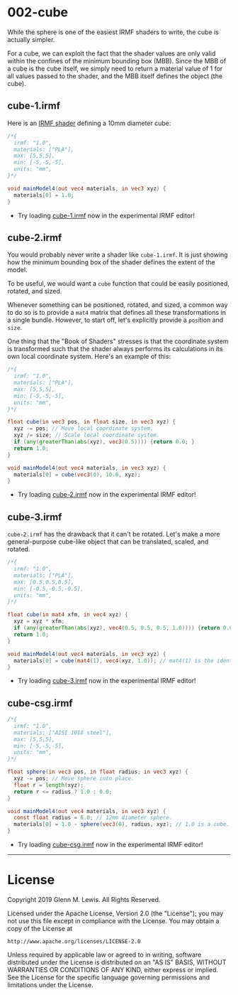 # 002-cube

While the sphere is one of the easiest IRMF shaders to write, the cube is actually simpler.

For a cube, we can exploit the fact that the shader values are only valid within the
confines of the minimum bounding box (MBB). Since the MBB of a cube is the cube itself,
we simply need to return a material value of 1 for all values passed to the shader,
and the MBB itself defines the object (the cube).

## cube-1.irmf

Here is an [IRMF shader](cube-1.irmf) defining a 10mm diameter cube:

```glsl
/*{
  irmf: "1.0",
  materials: ["PLA"],
  max: [5,5,5],
  min: [-5,-5,-5],
  units: "mm",
}*/

void mainModel4(out vec4 materials, in vec3 xyz) {
  materials[0] = 1.0;
}
```

* Try loading [cube-1.irmf](https://gmlewis.github.io/irmf-editor/?s=github.com/gmlewis/irmf/blob/master/examples/002-cube/cube-1.irmf) now in the experimental IRMF editor!

## cube-2.irmf

You would probably never write a shader like `cube-1.irmf`. It is just showing
how the minimum bounding box of the shader defines the extent of the model.

To be useful, we would want a `cube` function that could be easily positioned,
rotated, and sized.

Whenever something can be positioned, rotated, and sized, a common
way to do so is to provide a `mat4` matrix that defines all these
transformations in a single bundle. However, to start off, let's explicitly
provide a `pos`ition and `size`.

One thing that the "Book of Shaders" stresses is that the coordinate system
is transformed such that the shader always performs its calculations in its
own local coordinate system. Here's an example of this:

```glsl
/*{
  irmf: "1.0",
  materials: ["PLA"],
  max: [5,5,5],
  min: [-5,-5,-5],
  units: "mm",
}*/

float cube(in vec3 pos, in float size, in vec3 xyz) {
  xyz -= pos; // Move local coordinate system.
  xyz /= size; // Scale local coordinate system.
  if (any(greaterThan(abs(xyz), vec3(0.5)))) {return 0.0; }
  return 1.0;
}

void mainModel4(out vec4 materials, in vec3 xyz) {
  materials[0] = cube(vec3(0), 10.0, xyz);
}
```

* Try loading [cube-2.irmf](https://gmlewis.github.io/irmf-editor/?s=github.com/gmlewis/irmf/blob/master/examples/002-cube/cube-2.irmf) now in the experimental IRMF editor!

## cube-3.irmf

`cube-2.irmf` has the drawback that it can't be rotated. Let's make a
more general-purpose cube-like object that can be translated, scaled,
and rotated.

```glsl
/*{
  irmf: "1.0",
  materials: ["PLA"],
  max: [0.5,0.5,0.5],
  min: [-0.5,-0.5,-0.5],
  units: "mm",
}*/

float cube(in mat4 xfm, in vec4 xyz) {
  xyz = xyz * xfm;
  if (any(greaterThan(abs(xyz), vec4(0.5, 0.5, 0.5, 1.0)))) {return 0.0; }
  return 1.0;
}

void mainModel4(out vec4 materials, in vec3 xyz) {
  materials[0] = cube(mat4(1), vec4(xyz, 1.0)); // mat4(1) is the identity matrix.
}
```

* Try loading [cube-3.irmf](https://gmlewis.github.io/irmf-editor/?s=github.com/gmlewis/irmf/blob/master/examples/002-cube/cube-3.irmf) now in the experimental IRMF editor!

## cube-csg.irmf

```glsl
/*{
  irmf: "1.0",
  materials: ["AISI 1018 steel"],
  max: [5,5,5],
  min: [-5,-5,-5],
  units: "mm",
}*/

float sphere(in vec3 pos, in float radius, in vec3 xyz) {
  xyz -= pos; // Move sphere into place.
  float r = length(xyz);
  return r <= radius ? 1.0 : 0.0;
}

void mainModel4(out vec4 materials, in vec3 xyz) {
  const float radius = 6.0; // 12mm diameter sphere.
  materials[0] = 1.0 - sphere(vec3(0), radius, xyz); // 1.0 is a cube.
}
```

* Try loading [cube-csg.irmf](https://gmlewis.github.io/irmf-editor/?s=github.com/gmlewis/irmf/blob/master/examples/002-cube/cube-csg.irmf) now in the experimental IRMF editor!

----------------------------------------------------------------------

# License

Copyright 2019 Glenn M. Lewis. All Rights Reserved.

Licensed under the Apache License, Version 2.0 (the "License");
you may not use this file except in compliance with the License.
You may obtain a copy of the License at

    http://www.apache.org/licenses/LICENSE-2.0

Unless required by applicable law or agreed to in writing, software
distributed under the License is distributed on an "AS IS" BASIS,
WITHOUT WARRANTIES OR CONDITIONS OF ANY KIND, either express or implied.
See the License for the specific language governing permissions and
limitations under the License.
